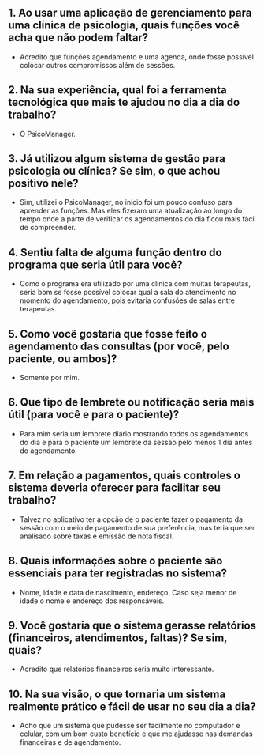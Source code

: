 ## 1. Ao usar uma aplicação de gerenciamento para uma clínica de psicologia, quais funções você acha que não podem faltar?

- Acredito que funções agendamento e uma agenda, onde fosse possível colocar outros compromissos além de sessões.


## 2. Na sua experiência, qual foi a ferramenta tecnológica que mais te ajudou no dia a dia do trabalho?

- O PsicoManager.

## 3. Já utilizou algum sistema de gestão para psicologia ou clínica? Se sim, o que achou positivo nele?

- Sim, utilizei o PsicoManager, no início foi um pouco confuso para aprender as funções. Mas eles fizeram uma atualização ao longo do tempo onde a parte de verificar os agendamentos do dia ficou mais fácil de compreender.

## 4. Sentiu falta de alguma função dentro do programa que seria útil para você?

- Como o programa era utilizado por uma clínica com muitas terapeutas, seria bom se fosse possível colocar qual a sala do atendimento no momento do agendamento, pois evitaria confusões de salas entre terapeutas.

## 5. Como você gostaria que fosse feito o agendamento das consultas (por você, pelo paciente, ou ambos)?

- Somente por mim.

## 6. Que tipo de lembrete ou notificação seria mais útil (para você e para o paciente)?

- Para mim seria um lembrete diário mostrando todos os agendamentos do dia e para o paciente um lembrete da sessão pelo menos 1 dia antes do agendamento.

## 7. Em relação a pagamentos, quais controles o sistema deveria oferecer para facilitar seu trabalho?

- Talvez no aplicativo ter a opção de o paciente fazer o pagamento da sessão com o meio de pagamento de sua preferência, mas teria que ser analisado sobre taxas e emissão de nota fiscal.

## 8. Quais informações sobre o paciente são essenciais para ter registradas no sistema?

- Nome, idade e data de nascimento, endereço. Caso seja menor de idade o nome e endereço dos responsáveis.

## 9. Você gostaria que o sistema gerasse relatórios (financeiros, atendimentos, faltas)? Se sim, quais?

- Acredito que relatórios financeiros seria muito interessante.

## 10. Na sua visão, o que tornaria um sistema realmente prático e fácil de usar no seu dia a dia?

- Acho que um sistema que pudesse ser facilmente no computador e celular, com um bom custo benefício e que me ajudasse nas demandas financeiras e de agendamento.